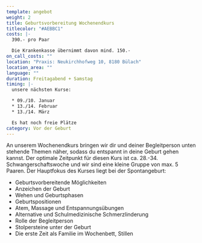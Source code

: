 ```yaml
---
template: angebot
weight: 2
title: Geburtsvorbereitung Wochenendkurs
titlecolor: "#AEBBC1"
costs: |-
  3﻿90.- pro Paar

  Die Krankenkasse übernimmt davon mind. 150.-
on_call_costs: ""
location: "P﻿raxis: Neukirchhofweg 10, 8180 Bülach"
location_area: ""
language: ""
duration: F﻿reitagabend + Samstag
timing: |-
  unsere nächsten Kurse: 

  * 09./10. Januar
  * 13./14. Februar
  * 13./14. März

  E﻿s hat noch freie Plätze
category: Vor der Geburt
---
```

An unserem Wochenendkurs bringen wir dir und deiner Begleitperson unten stehende Themen näher, sodass du entspannt in deine Geburt gehen kannst. Der optimale Zeitpunkt für diesen Kurs ist ca. 28.-34. Schwangerschaftswoche und wir sind eine kleine Gruppe von max. 5 Paaren. Der Hauptfokus des Kurses liegt bei der Spontangeburt:

* Geburtsvorbereitende Möglichkeiten
* Anzeichen der Geburt
* Wehen und Geburtsphasen
* Geburtspositionen
* Atem, Massage und Entspannungsübungen
* Alternative und Schulmedizinische Schmerzlinderung
* Rolle der Begleitperson
* Stolpersteine unter der Geburt
* Die erste Zeit als Familie im Wochenbett, Stillen
